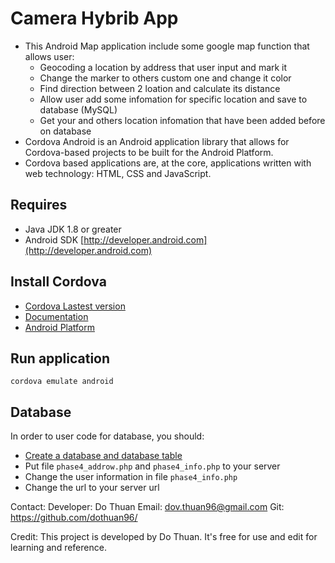 # Camera Hybrib App

- This Android Map application include some google map function that allows user:
  + Geocoding a location by address that user input and mark it
  + Change the marker to others custom one and change it color
  + Find direction between 2 loation and calculate its distance
  + Allow user add some infomation for specific location and save to database (MySQL)
  + Get your and others location infomation that have been added before on database
- Cordova Android is an Android application library that allows for Cordova-based projects to be built for the Android Platform.
- Cordova based applications are, at the core, applications written with web technology: HTML, CSS and JavaScript.

## Requires

- Java JDK 1.8 or greater
- Android SDK [http://developer.android.com](http://developer.android.com)

## Install Cordova

- [Cordova Lastest version](https://cordova.apache.org/)
- [Documentation](https://cordova.apache.org/docs/en/latest/guide/cli/index.html)
- [Android Platform](https://cordova.apache.org/docs/en/latest/guide/platforms/android/index.html)

## Run application

`cordova emulate android`

## Database

In order to user code for database, you should:
- [Create a database and database table](https://developers.google.com/maps/documentation/javascript/info-windows-to-db)
- Put file `phase4_addrow.php` and `phase4_info.php` to your server
- Change the user information in file `phase4_info.php`
- Change the url to your server url

Contact: Developer: Do Thuan
Email: dov.thuan96@gmail.com Git: https://github.com/dothuan96/

Credit: This project is developed by Do Thuan. It's free for use and edit for learning and reference.
